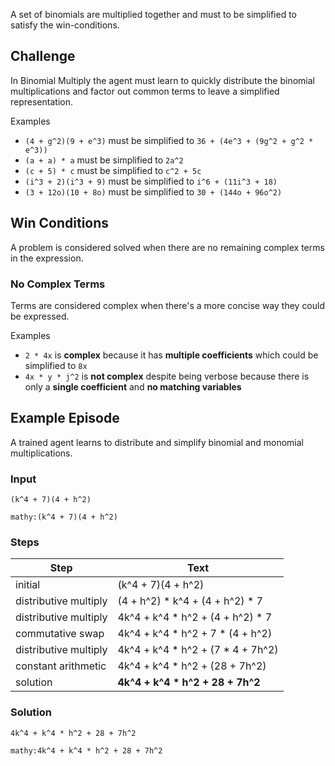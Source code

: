 A set of binomials are multiplied together and must to be simplified to satisfy the win-conditions.

## Challenge

In Binomial Multiply the agent must learn to quickly distribute the binomial multiplications and factor out common terms to leave a simplified representation.

Examples

- `(4 + g^2)(9 + e^3)` must be simplified to `36 + (4e^3 + (9g^2 + g^2 * e^3))`
- `(a + a) * a` must be simplified to `2a^2`
- `(c + 5) * c` must be simplified to `c^2 + 5c`
- `(i^3 + 2)(i^3 + 9)` must be simplified to `i^6 + (11i^3 + 18)`
- `(3 + 12o)(10 + 8o)` must be simplified to `30 + (144o + 96o^2)`

## Win Conditions

A problem is considered solved when there are no remaining complex terms in the expression.

### No Complex Terms

Terms are considered complex when there's a more concise way they could be expressed.

Examples

- `2 * 4x` is **complex** because it has **multiple coefficients** which could be simplified to `8x`
- `4x * y * j^2` is **not complex** despite being verbose because there is only a **single coefficient** and **no matching variables**

## Example Episode

A trained agent learns to distribute and simplify binomial and monomial multiplications.

### Input

`(k^4 + 7)(4 + h^2)`

`mathy:(k^4 + 7)(4 + h^2)`

### Steps

| Step                  | Text                                |
| --------------------- | ----------------------------------- |
| initial               | (k^4 + 7)(4 + h^2)                  |
| distributive multiply | (4 + h^2) \* k^4 + (4 + h^2) \* 7   |
| distributive multiply | 4k^4 + k^4 \* h^2 + (4 + h^2) \* 7  |
| commutative swap      | 4k^4 + k^4 \* h^2 + 7 \* (4 + h^2)  |
| distributive multiply | 4k^4 + k^4 \* h^2 + (7 \* 4 + 7h^2) |
| constant arithmetic   | 4k^4 + k^4 \* h^2 + (28 + 7h^2)     |
| solution              | **4k^4 + k^4 \* h^2 + 28 + 7h^2**   |

### Solution

`4k^4 + k^4 * h^2 + 28 + 7h^2`

`mathy:4k^4 + k^4 * h^2 + 28 + 7h^2`
